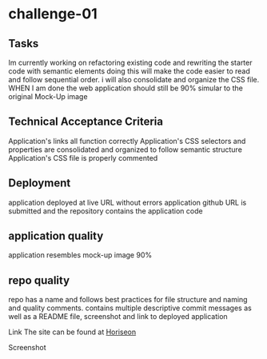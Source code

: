 # challenge-01

## Tasks
Im currently working on refactoring existing code and rewriting the starter code with semantic elements doing this will make the code easier to read and follow sequential order. i will also consolidate and organize the CSS file. WHEN I am done the web application should still be 90% simular to the original Mock-Up image

## Technical Acceptance Criteria
Application's links all function correctly Application's CSS selectors and properties are consolidated and organized to follow semantic structure Application's CSS file is properly commented

## Deployment
application deployed at live URL without errors application github URL is submitted and the repository contains the application code

## application quality
application resembles mock-up image 90%

## repo quality
repo has a name and follows best practices for file structure and naming and quality comments. contains multiple descriptive commit messages as well as a README file, screenshot and link to deployed application

Link
The site can be found at [Horiseon]()

Screenshot
